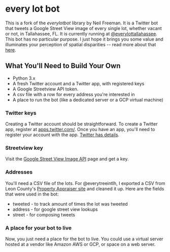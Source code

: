 # every lot bot 

This is a fork of the *everylotbot* library by Neil Freeman. It is a Twitter bot that tweets a Google Street View image of every single lot, whether vacant or not, in Tallahassee, FL. It is currently running at [@everylottallahassee](https://twitter.com/everylotinTLH). This bot has no particular purpose. I just hope it brings you some value and illuminates your perception of spatial disparities -- read more about that [here](http://fakeisthenewreal.org/everylot/).

## What You'll Need to Build Your Own

* Python 3.x
* A fresh Twitter account and a Twitter app, with registered keys
* A Google Streetview API token.
* A csv file with a row for every address you're interested in
* A place to run the bot (like a dedicated server or a GCP virtual machine)

### Twitter keys

Creating a Twitter account should be straightforward. To create a Twitter app, register at [apps.twitter.com/](http://apps.twitter.com/). Once you have an app, you'll need to register your account with the app. [Twitter has details](https://dev.twitter.com/oauth/overview/application-owner-access-tokens).

### Streetview key

Visit the [Google Street View Image API](https://developers.google.com/maps/documentation/streetview/) page and get a key.

### Addresses

You'll need a CSV file of the lots. For @everytreeintlh, I exported a CSV from Leon County's [Property Appraiser site](https://www.leonpa.org/_dnn/) and cleaned it up.  Here are the fields that were used in the bot:
* tweeted - to track amount of times the lot was tweeted
* address - for google street view lookups
* street - for composing tweets

### A place for your bot to live

Now, you just need a place for the bot to live. You could use a virtual server hosted at a vendor like Amazon AWS or GCP, or space on a web server.

